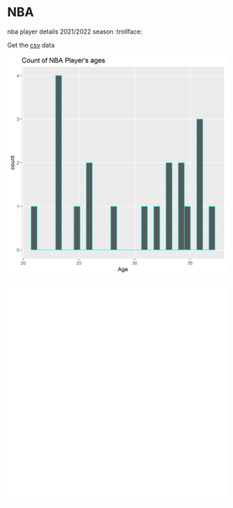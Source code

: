 # NBA
nba player details 2021/2022 season
:trollface:

Get the [csv](https://github.com/NicJC/NBA/blob/main/nba.csv) data

![pic](https://github.com/NicJC/NBA/blob/main/hist.png)


![pic](https://github.com/NicJC/NBA/blob/main/points.png)


